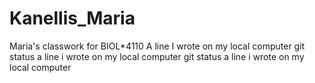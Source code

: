 # Kanellis_Maria
Maria's classwork for BIOL*4110
A line I wrote on my local computer git status
a line i wrote on my local computer git status
a line i wrote on my local computer
